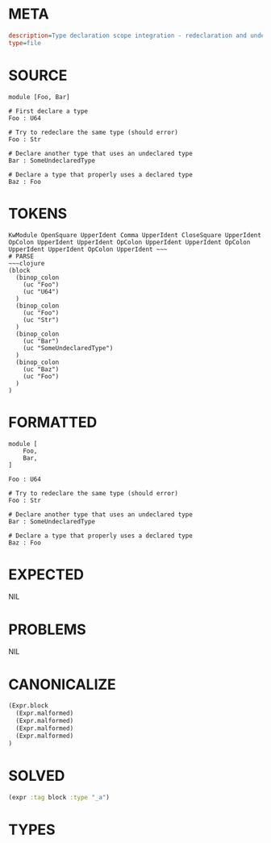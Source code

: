 # META
~~~ini
description=Type declaration scope integration - redeclaration and undeclared type errors
type=file
~~~
# SOURCE
~~~roc
module [Foo, Bar]

# First declare a type
Foo : U64

# Try to redeclare the same type (should error)
Foo : Str

# Declare another type that uses an undeclared type
Bar : SomeUndeclaredType

# Declare a type that properly uses a declared type
Baz : Foo
~~~
# TOKENS
~~~text
KwModule OpenSquare UpperIdent Comma UpperIdent CloseSquare UpperIdent OpColon UpperIdent UpperIdent OpColon UpperIdent UpperIdent OpColon UpperIdent UpperIdent OpColon UpperIdent ~~~
# PARSE
~~~clojure
(block
  (binop_colon
    (uc "Foo")
    (uc "U64")
  )
  (binop_colon
    (uc "Foo")
    (uc "Str")
  )
  (binop_colon
    (uc "Bar")
    (uc "SomeUndeclaredType")
  )
  (binop_colon
    (uc "Baz")
    (uc "Foo")
  )
)
~~~
# FORMATTED
~~~roc
module [
	Foo,
	Bar,
]

Foo : U64

# Try to redeclare the same type (should error)
Foo : Str

# Declare another type that uses an undeclared type
Bar : SomeUndeclaredType

# Declare a type that properly uses a declared type
Baz : Foo
~~~
# EXPECTED
NIL
# PROBLEMS
NIL
# CANONICALIZE
~~~clojure
(Expr.block
  (Expr.malformed)
  (Expr.malformed)
  (Expr.malformed)
  (Expr.malformed)
)
~~~
# SOLVED
~~~clojure
(expr :tag block :type "_a")
~~~
# TYPES
~~~roc
~~~
